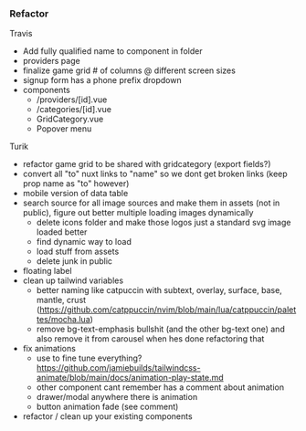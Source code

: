 ### Refactor

Travis
  * Add fully qualified name to component in folder
  * providers page
  * finalize game grid # of columns @ different screen sizes
  * signup form has a phone prefix dropdown
  * components
    * /providers/[id].vue
    * /categories/[id].vue
    * GridCategory.vue
    * Popover menu

Turik
  * refactor game grid to be shared with gridcategory (export fields?)
  * convert all "to" nuxt links to "name" so we dont get broken links (keep prop name as "to" however)
  * mobile version of data table
  * search source for all image sources and make them in assets (not in public), figure out better multiple loading images dynamically
    * delete icons folder and make those logos just a standard svg image loaded better
    * find dynamic way to load
    * load stuff from assets
    * delete junk in public
  * floating label
  * clean up tailwind variables
    * better naming like catpuccin with subtext, overlay, surface, base, mantle, crust (https://github.com/catppuccin/nvim/blob/main/lua/catppuccin/palettes/mocha.lua)
    * remove bg-text-emphasis bullshit (and the other bg-text one) and also remove it from carousel when hes done refactoring that
  * fix animations
    * use to fine tune everything? https://github.com/jamiebuilds/tailwindcss-animate/blob/main/docs/animation-play-state.md
    * other component cant remember has a comment about animation
    * drawer/modal anywhere there is animation
    * button animation fade (see comment)
  * refactor / clean up your existing components
